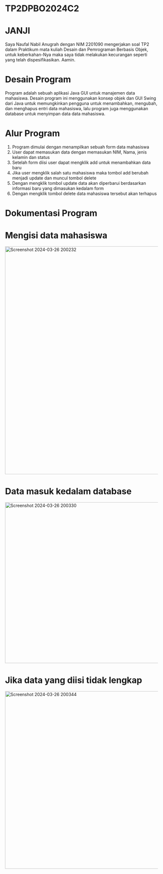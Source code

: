 # TP2DPBO2024C2

# JANJI
Saya Naufal Nabil Anugrah dengan NIM 2201090 mengerjakan soal TP2 dalam Praktikum
mata kuliah Desain dan Pemrograman Berbasis Objek, untuk keberkahan-Nya maka saya tidak
melakukan kecurangan seperti yang telah dispesifikasikan. Aamin.

# Desain Program
Program adalah sebuah aplikasi Java GUI untuk manajemen data mahasiswa. Desain program ini menggunakan konsep objek dan GUI Swing dari Java untuk memungkinkan pengguna untuk menambahkan, mengubah, dan menghapus entri data mahasiswa, lalu program juga menggunakan database untuk menyimpan data data mahasiswa.

# Alur Program
1. Program dimulai dengan menampilkan sebuah form data mahasiswa
2. User dapat memasukan data dengan memasukan NIM, Nama, jenis kelamin dan status
3. Setelah form diisi user dapat mengklik add untuk menambahkan data baru
4. Jika user mengklik salah satu mahasiswa maka tombol add berubah menjadi update dan muncul tombol delete
5. Dengan mengklik tombol update data akan diperbarui berdasarkan informasi baru yang dimasukan kedalam form
6. Dengan mengklik tombol delete data mahasiswa tersebut akan terhapus

# Dokumentasi Program

# Mengisi data mahasiswa
<img width="748" alt="Screenshot 2024-03-26 200232" src="https://github.com/NaufalNabil617/TP2DPBO2024C2/assets/147363037/b9468a91-55c2-4b73-92c0-e99354eeb58c">

# Data masuk kedalam database
<img width="528" alt="Screenshot 2024-03-26 200330" src="https://github.com/NaufalNabil617/TP2DPBO2024C2/assets/147363037/dbca5c86-2cab-4646-b8b8-76f6cb866862">

# Jika data yang diisi tidak lengkap
<img width="583" alt="Screenshot 2024-03-26 200344" src="https://github.com/NaufalNabil617/TP2DPBO2024C2/assets/147363037/eb66747d-09d8-434e-aea4-e9869de373db">


